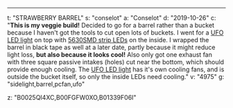---
t: "STRAWBERRY BARREL"
s: "conselot"
a: "Conselot"
d: "2019-10-26"
c: "<strong>This is my veggie build!</strong> Decided to go for a barrel rather than a bucket because I haven't got the tools to cut open lots of buckets. I went for a <a href='https://amzn.to/36NO5zr'>UFO LED light</a> on top with <a href='https://www.amazon.com/LEDMO-16-4Ft-300LEDs-Non-waterproof-brightness/dp/B01339F06I/ref=as_li_ss_tl?ie=UTF8&linkCode=ll1&tag=spacbuck-20&linkId=fd1286fa215eed0cc5b97f5689b28f46'>5630SMD strip LEDs</a> on the inside. I wrapped the barrel in black tape as well at a later date, partly because it might reduce light loss, <strong>but also because it looks cool!</strong> Also only got one exhaust fan with three square passive intakes (holes) cut near the bottom, which should provide enough cooling. The <a href='https://amzn.to/36NO5zr'>UFO LED light</a> has it's own cooling fans, and is outside the bucket itself, so only the inside LEDs need cooling."
v: "4975"
g: "sidelight,barrel,pcfan,ufo"

z: "B0025QI4XC,B00FGFW0XO,B01339F06I"
